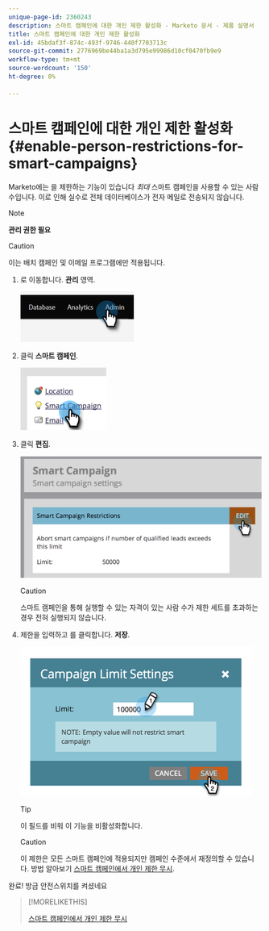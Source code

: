 ```yaml
---
unique-page-id: 2360243
description: 스마트 캠페인에 대한 개인 제한 활성화 - Marketo 문서 - 제품 설명서
title: 스마트 캠페인에 대한 개인 제한 활성화
exl-id: 45bdaf3f-874c-493f-9746-440f7703713c
source-git-commit: 2776969be44ba1a3d795e99986d10cf0470fb9e9
workflow-type: tm+mt
source-wordcount: '150'
ht-degree: 0%

---
```


# 스마트 캠페인에 대한 개인 제한 활성화 {#enable-person-restrictions-for-smart-campaigns}

Marketo에는 을 제한하는 기능이 있습니다 _최대_ 스마트 캠페인을 사용할 수 있는 사람 수입니다. 이로 인해 실수로 전체 데이터베이스가 전자 메일로 전송되지 않습니다.

>[!NOTE]
>
>**관리 권한 필요**

>[!CAUTION]
>
>이는 배치 캠페인 및 이메일 프로그램에만 적용됩니다.

1. 로 이동합니다. **관리** 영역.

   ![](assets/enable-person-restrictions-for-smart-campaigns-1.png)

1. 클릭 **스마트 캠페인**.

   ![](assets/enable-person-restrictions-for-smart-campaigns-2.png)

1. 클릭 **편집**.

   ![](assets/enable-person-restrictions-for-smart-campaigns-3.png)

   >[!CAUTION]
   >
   >스마트 캠페인을 통해 실행할 수 있는 자격이 있는 사람 수가 제한 세트를 초과하는 경우 전혀 실행되지 않습니다.

1. 제한을 입력하고 를 클릭합니다. **저장**.

   ![](assets/enable-person-restrictions-for-smart-campaigns-4.png)

   >[!TIP]
   >
   >이 필드를 비워 이 기능을 비활성화합니다.

   >[!CAUTION]
   >
   >이 제한은 모든 스마트 캠페인에 적용되지만 캠페인 수준에서 재정의할 수 있습니다. 방법 알아보기 [스마트 캠페인에서 개인 제한 무시](/help/marketo/product-docs/core-marketo-concepts/smart-campaigns/using-smart-campaigns/override-person-restrictions-in-a-smart-campaign.md).

완료! 방금 안전스위치를 켜셨네요

>[!MORELIKETHIS]
>
>[스마트 캠페인에서 개인 제한 무시](/help/marketo/product-docs/core-marketo-concepts/smart-campaigns/using-smart-campaigns/override-person-restrictions-in-a-smart-campaign.md)
